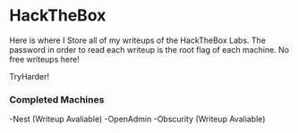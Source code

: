# HackTheBox

Here is where I Store all of my writeups of the HackTheBox Labs.
The password in order to read each writeup is the root flag of each machine. No free writeups here!

TryHarder!

### Completed Machines

-Nest          (Writeup Avaliable)
-OpenAdmin
-Obscurity     (Writeup Avaliable)
